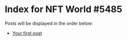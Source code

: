 # Index for NFT World #5485
Posts will be displayed in the order below:

- [Your first post](./001-first.md)

